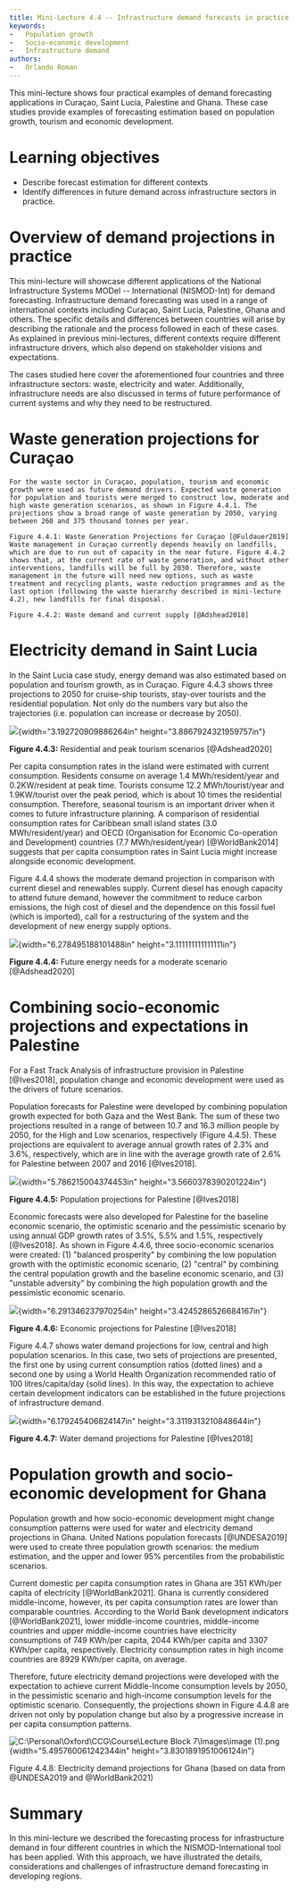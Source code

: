 ```yaml
---
title: Mini-Lecture 4.4 -- Infrastructure demand forecasts in practice
keywords:
-   Population growth
-   Socio-economic development
-   Infrastructure demand
authors:
-   Orlando Roman
---
```


This mini-lecture shows four practical examples of demand forecasting
applications in Curaçao, Saint Lucia, Palestine and Ghana. These case
studies provide examples of forecasting estimation based on population
growth, tourism and economic development.

# Learning objectives

-   Describe forecast estimation for different contexts
-   Identify differences in future demand across infrastructure sectors
    in practice.

# Overview of demand projections in practice

This mini-lecture will showcase different applications of the National
Infrastructure Systems MODel -- International (NISMOD-Int) for demand
forecasting. Infrastructure demand forecasting was used in a range of
international contexts including Curaçao, Saint Lucia, Palestine, Ghana
and others. The specific details and differences between countries will
arise by describing the rationale and the process followed in each of
these cases. As explained in previous mini-lectures, different contexts
require different infrastructure drivers, which also depend on
stakeholder visions and expectations.

The cases studied here cover the aforementioned four countries and three
infrastructure sectors: waste, electricity and water. Additionally,
infrastructure needs are also discussed in terms of future performance
of current systems and why they need to be restructured.

# Waste generation projections for Curaçao

    For the waste sector in Curaçao, population, tourism and economic growth were used as future demand drivers. Expected waste generation for population and tourists were merged to construct low, moderate and high waste generation scenarios, as shown in Figure 4.4.1. The projections show a broad range of waste generation by 2050, varying between 260 and 375 thousand tonnes per year.

    Figure 4.4.1: Waste Generation Projections for Curaçao [@Fuldauer2019]
    Waste management in Curaçao currently depends heavily on landfills, which are due to run out of capacity in the near future. Figure 4.4.2 shows that, at the current rate of waste generation, and without other interventions, landfills will be full by 2030. Therefore, waste management in the future will need new options, such as waste treatment and recycling plants, waste reduction programmes and as the last option (following the waste hierarchy described in mini-lecture 4.2), new landfills for final disposal.

    Figure 4.4.2: Waste demand and current supply [@Adshead2018]

# Electricity demand in Saint Lucia

In the Saint Lucia case study, energy demand was also estimated based on
population and tourism growth, as in Curaçao. Figure 4.4.3 shows three
projections to 2050 for cruise-ship tourists, stay-over tourists and the
residential population. Not only do the numbers vary but also the
trajectories (i.e. population can increase or decrease by 2050).

![](media/image3.png){width="3.192720909886264in"
height="3.8867924321959757in"}

**Figure 4.4.3:** Residential and peak tourism scenarios
[@Adshead2020]

Per capita consumption rates in the island were estimated with current
consumption. Residents consume on average 1.4 MWh/resident/year and
0.2KW/resident at peak time. Tourists consume 12.2 MWh/tourist/year and
1.9KW/tourist over the peak period, which is about 10 times the
residential consumption. Therefore, seasonal tourism is an important
driver when it comes to future infrastructure planning. A comparison of
residential consumption rates for Caribbean small island states (3.0
MWh/resident/year) and OECD (Organisation for Economic Co-operation and
Development) countries (7.7 MWh/resident/year) [@WorldBank2014]
suggests that per capita consumption rates in Saint Lucia might increase
alongside economic development.

Figure 4.4.4 shows the moderate demand projection in comparison with
current diesel and renewables supply. Current diesel has enough capacity
to attend future demand, however the commitment to reduce carbon
emissions, the high cost of diesel and the dependence on this fossil
fuel (which is imported), call for a restructuring of the system and the
development of new energy supply options.

![](media/image4.png){width="6.278495188101488in"
height="3.111111111111111in"}

**Figure 4.4.4:** Future energy needs for a moderate scenario
[@Adshead2020]

# Combining socio-economic projections and expectations in Palestine

For a Fast Track Analysis of infrastructure provision in Palestine
[@Ives2018], population change and economic development were used as
the drivers of future scenarios.

Population forecasts for Palestine were developed by combining
population growth expected for both Gaza and the West Bank. The sum of
these two projections resulted in a range of between 10.7 and 16.3
million people by 2050, for the High and Low scenarios, respectively
(Figure 4.4.5). These projections are equivalent to average annual
growth rates of 2.3% and 3.6%, respectively, which are in line with the
average growth rate of 2.6% for Palestine between 2007 and 2016
[@Ives2018].

![](media/image5.png){width="5.786215004374453in"
height="3.5660378390201224in"}

**Figure 4.4.5:** Population projections for Palestine [@Ives2018]

Economic forecasts were also developed for Palestine for the baseline
economic scenario, the optimistic scenario and the pessimistic scenario
by using annual GDP growth rates of 3.5%, 5.5% and 1.5%, respectively
[@Ives2018]. As shown in Figure 4.4.6, three socio-economic scenarios
were created: (1) "balanced prosperity" by combining the low population
growth with the optimistic economic scenario, (2) "central" by combining
the central population growth and the baseline economic scenario, and
(3) "unstable adversity" by combining the high population growth and the
pessimistic economic scenario.

![](media/image6.png){width="6.291346237970254in"
height="3.4245286526684167in"}

**Figure 4.4.6:** Economic projections for Palestine [@Ives2018]

Figure 4.4.7 shows water demand projections for low, central and high
population scenarios. In this case, two sets of projections are
presented, the first one by using current consumption ratios (dotted
lines) and a second one by using a World Health Organization recommended
ratio of 100 litres/capita/day (solid lines). In this way, the
expectation to achieve certain development indicators can be established
in the future projections of infrastructure demand.

![](media/image7.png){width="6.179245406824147in"
height="3.3119313210848644in"}

**Figure 4.4.7:** Water demand projections for Palestine [@Ives2018]

# Population growth and socio-economic development for Ghana

Population growth and how socio-economic development might change
consumption patterns were used for water and electricity demand
projections in Ghana. United Nations population forecasts
[@UNDESA2019] were used to create three population growth scenarios:
the medium estimation, and the upper and lower 95% percentiles from the
probabilistic scenarios.

Current domestic per capita consumption rates in Ghana are 351 KWh/per
capita of electricity [@WorldBank2021]. Ghana is currently considered
middle-income, however, its per capita consumption rates are lower than
comparable countries. According to the World Bank development indicators
[@WorldBank2021], lower middle-income countries, middle-income
countries and upper middle-income countries have electricity
consumptions of 749 KWh/per capita, 2044 KWh/per capita and 3307 KWh/per
capita, respectively. Electricity consumption rates in high income
countries are 8929 KWh/per capita, on average.

Therefore, future electricity demand projections were developed with the
expectation to achieve current Middle-Income consumption levels by 2050,
in the pessimistic scenario and high-income consumption levels for the
optimistic scenario. Consequently, the projections shown in Figure 4.4.8
are driven not only by population change but also by a progressive
increase in per capita consumption patterns.

![C:\\Personal\\Oxford\\CCG\\Course\\Lecture Block 7\\Images\\image
(1).png](media/image8.png){width="5.495760061242344in"
height="3.8301891951006124in"}

Figure 4.4.8: Electricity demand projections for Ghana (based on data
from @UNDESA2019 and @WorldBank2021)

#

# Summary

In this mini-lecture we described the forecasting process for
infrastructure demand in four different countries in which the
NISMOD-International tool has been applied. With this approach, we have
illustrated the details, considerations and challenges of infrastructure
demand forecasting in developing regions.
